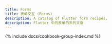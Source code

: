 ```yaml
---
title: Forms
title: 表单交互 (Forms)
description: A catalog of Flutter form recipes.
description: Flutter 中的表单的系列文章
---
```


{% include docs/cookbook-group-index.md %}
